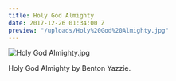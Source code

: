 ```yaml
---
title: Holy God Almighty
date: 2017-12-26 01:34:00 Z
preview: "/uploads/Holy%20God%20Almighty.jpg"
---
```


![Holy God Almighty.jpg](/uploads/Holy%20God%20Almighty.jpg)

Holy God Almighty by Benton Yazzie.